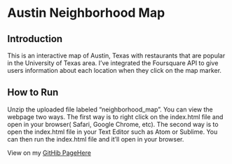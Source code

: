 # Austin Neighborhood Map

## Introduction
This is an interactive map of Austin, Texas with restaurants that are popular in the University of Texas area. I’ve integrated the Foursquare API to give users information about each location when they click on the map marker.


## How to Run
Unzip the uploaded file labeled “neighborhood_map”. You can view the webpage two ways. The first way is to right click on the index.html file and open in your browser( Safari, Google Chrome, etc). The second way is to open the index.html file in your Text Editor such as Atom or Sublime. You can then run the index.html file and it’ll open in your browser.

View on my [GitHib PageHere](https://jessica-rocket.github.io/neighborhood-map/)